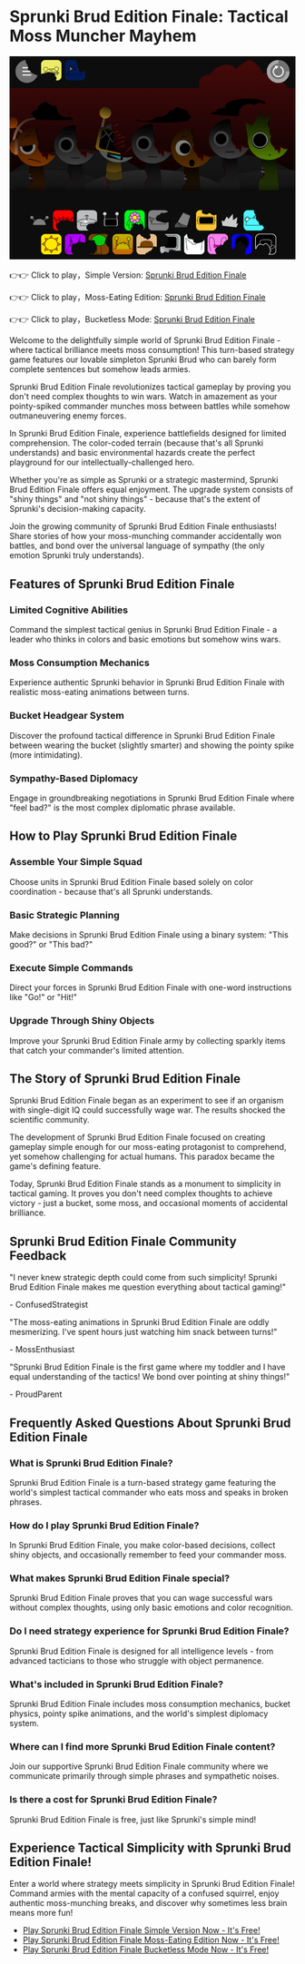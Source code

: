 # Sprunki Brud Edition Finale: Tactical Moss Muncher Mayhem

![Sprunki Brud Edition Finale](https://raw.githubusercontent.com/sprunkiscrunkly/sprunki-brud-edition-finale/refs/heads/main/sprunki-brud-edition-finale.png "Sprunki Brud Edition Finale")

👉👉 Click to play，Simple Version: [Sprunki Brud Edition Finale](https://sprunksters.com/sprunki-brud-edition-finale/ "Sprunki Brud Edition Finale")

👉👉 Click to play，Moss-Eating Edition: [Sprunki Brud Edition Finale](https://sprunkiscrunkly.com/sprunki-brud-edition-finale/ "Sprunki Brud Edition Finale")

👉👉 Click to play，Bucketless Mode: [Sprunki Brud Edition Finale](https://sprunkipyramixed.com/sprunki-brud-edition-finale/ "Sprunki Brud Edition Finale")

Welcome to the delightfully simple world of Sprunki Brud Edition Finale - where tactical brilliance meets moss consumption! This turn-based strategy game features our lovable simpleton Sprunki Brud who can barely form complete sentences but somehow leads armies.

Sprunki Brud Edition Finale revolutionizes tactical gameplay by proving you don't need complex thoughts to win wars. Watch in amazement as your pointy-spiked commander munches moss between battles while somehow outmaneuvering enemy forces.

In Sprunki Brud Edition Finale, experience battlefields designed for limited comprehension. The color-coded terrain (because that's all Sprunki understands) and basic environmental hazards create the perfect playground for our intellectually-challenged hero.

Whether you're as simple as Sprunki or a strategic mastermind, Sprunki Brud Edition Finale offers equal enjoyment. The upgrade system consists of "shiny things" and "not shiny things" - because that's the extent of Sprunki's decision-making capacity.

Join the growing community of Sprunki Brud Edition Finale enthusiasts! Share stories of how your moss-munching commander accidentally won battles, and bond over the universal language of sympathy (the only emotion Sprunki truly understands).

## Features of Sprunki Brud Edition Finale

### Limited Cognitive Abilities

Command the simplest tactical genius in Sprunki Brud Edition Finale - a leader who thinks in colors and basic emotions but somehow wins wars.

### Moss Consumption Mechanics

Experience authentic Sprunki behavior in Sprunki Brud Edition Finale with realistic moss-eating animations between turns.

### Bucket Headgear System

Discover the profound tactical difference in Sprunki Brud Edition Finale between wearing the bucket (slightly smarter) and showing the pointy spike (more intimidating).

### Sympathy-Based Diplomacy

Engage in groundbreaking negotiations in Sprunki Brud Edition Finale where "feel bad?" is the most complex diplomatic phrase available.

## How to Play Sprunki Brud Edition Finale

### Assemble Your Simple Squad

Choose units in Sprunki Brud Edition Finale based solely on color coordination - because that's all Sprunki understands.

### Basic Strategic Planning

Make decisions in Sprunki Brud Edition Finale using a binary system: "This good?" or "This bad?"

### Execute Simple Commands

Direct your forces in Sprunki Brud Edition Finale with one-word instructions like "Go!" or "Hit!"

### Upgrade Through Shiny Objects

Improve your Sprunki Brud Edition Finale army by collecting sparkly items that catch your commander's limited attention.

## The Story of Sprunki Brud Edition Finale

Sprunki Brud Edition Finale began as an experiment to see if an organism with single-digit IQ could successfully wage war. The results shocked the scientific community.

The development of Sprunki Brud Edition Finale focused on creating gameplay simple enough for our moss-eating protagonist to comprehend, yet somehow challenging for actual humans. This paradox became the game's defining feature.

Today, Sprunki Brud Edition Finale stands as a monument to simplicity in tactical gaming. It proves you don't need complex thoughts to achieve victory - just a bucket, some moss, and occasional moments of accidental brilliance.

## Sprunki Brud Edition Finale Community Feedback

"I never knew strategic depth could come from such simplicity! Sprunki Brud Edition Finale makes me question everything about tactical gaming!"

\- ConfusedStrategist

"The moss-eating animations in Sprunki Brud Edition Finale are oddly mesmerizing. I've spent hours just watching him snack between turns!"

\- MossEnthusiast

"Sprunki Brud Edition Finale is the first game where my toddler and I have equal understanding of the tactics! We bond over pointing at shiny things!"

\- ProudParent

## Frequently Asked Questions About Sprunki Brud Edition Finale

### What is Sprunki Brud Edition Finale?

Sprunki Brud Edition Finale is a turn-based strategy game featuring the world's simplest tactical commander who eats moss and speaks in broken phrases.

### How do I play Sprunki Brud Edition Finale?

In Sprunki Brud Edition Finale, you make color-based decisions, collect shiny objects, and occasionally remember to feed your commander moss.

### What makes Sprunki Brud Edition Finale special?

Sprunki Brud Edition Finale proves that you can wage successful wars without complex thoughts, using only basic emotions and color recognition.

### Do I need strategy experience for Sprunki Brud Edition Finale?

Sprunki Brud Edition Finale is designed for all intelligence levels - from advanced tacticians to those who struggle with object permanence.

### What's included in Sprunki Brud Edition Finale?

Sprunki Brud Edition Finale includes moss consumption mechanics, bucket physics, pointy spike animations, and the world's simplest diplomacy system.

### Where can I find more Sprunki Brud Edition Finale content?

Join our supportive Sprunki Brud Edition Finale community where we communicate primarily through simple phrases and sympathetic noises.

### Is there a cost for Sprunki Brud Edition Finale?

Sprunki Brud Edition Finale is free, just like Sprunki's simple mind!

## Experience Tactical Simplicity with Sprunki Brud Edition Finale!

Enter a world where strategy meets simplicity in Sprunki Brud Edition Finale! Command armies with the mental capacity of a confused squirrel, enjoy authentic moss-munching breaks, and discover why sometimes less brain means more fun!

- [Play Sprunki Brud Edition Finale Simple Version Now - It's Free!](https://sprunksters.com/sprunki-brud-edition-finale/)
- [Play Sprunki Brud Edition Finale Moss-Eating Edition Now - It's Free!](https://sprunkiscrunkly.com/sprunki-brud-edition-finale/)
- [Play Sprunki Brud Edition Finale Bucketless Mode Now - It's Free!](https://sprunkipyramixed.com/sprunki-brud-edition-finale/)
